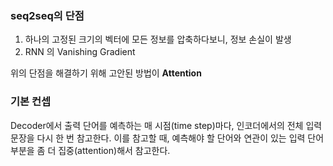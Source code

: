 ### seq2seq의 단점
1. 하나의 고정된 크기의 벡터에 모든 정보를 압축하다보니, 정보 손실이 발생
2. RNN 의 Vanishing Gradient

위의 단점을 해결하기 위해 고안된 방법이 **Attention**

### 기본 컨셉
Decoder에서 출력 단어를 예측하는 매 시점(time step)마다, 인코더에서의 전체 입력 문장을 다시 한 번 참고한다. 이를 참고할 때, 예측해야 할 단어와 연관이 있는 입력 단어 부분을 좀 더 집중(attention)해서 참고한다.


